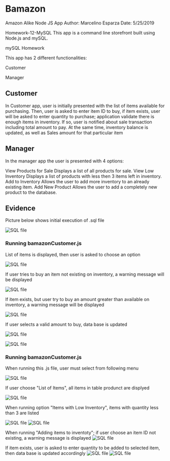 # Bamazon
Amazon Alike Node JS App
Author: Marcelino Esparza
Date: 5/25/2019

Homework-12-MySQL
This app is a command line storefront built using Node.js and mySQL. 

mySQL Homework

This app has 2 different functionalities:

Customer

Manager

## Customer

In Customer app, user is initially presented with the list of items available for purchasing.
Then, user is asked to enter item ID to buy, if item exists, user will be asked to enter quantity to purchase; application validate there is enough items in inventory.
If so, user is notified about sale transaction including total amount to pay. At the same time, inventory balance is updated, as well as Sales amount for that particular item

## Manager

In the manager app the user is presented with 4 options:

View Products for Sale
Displays a list of all products for sale.
View Low Inventory
Displays a list of products with less then 3 items left in inventory.
Add to Inventory
Allows the user to add more inventory to an already existing item.
Add New Product
Allows the user to add a completely new product to the database.

## Evidence

Picture below shows initial execution of .sql file

![SQL file](/images/bamazon_sql_execution.JPG)

### Running bamazonCustomer.js
List of items is displayed, then user is asked to choose an option

![SQL file](/images/bamazonCustomer01.JPG)

If user tries to buy an item not existing on inventory, a warning message will be displayed

![SQL file](/images/bamazonCustomer02.JPG)

If item exists, but user try to buy an amount greater than available on inventory, a warning message will be displayed

![SQL file](/images/bamazonCustomer03.JPG)

If user selects a valid amount to buy, data base is updated

![SQL file](/images/bamazonCustomer04.JPG)

![SQL file](/images/bamazonCustomer05.JPG)


### Running bamazonCustomer.js
When running this .js file, user must select from following menu

![SQL file](/images/bamazonMgr01.JPG)

If user choose "List of Items", all items in table produnct are displyed

![SQL file](/images/bamazonMgr02.JPG)

When running option "Items with Low Inventory", items with quantity less than 3 are listed

![SQL file](/images/bamazonMgr03.JPG)
![SQL file](/images/bamazonMgr04.JPG)

When running "Adding items to inventoty"; if user choose an item ID not existing, a warning message is displayed
![SQL file](/images/bamazonMgr05.JPG)

If item exists, user is asked to enter quantity to be added to selected item, then data base is updated accordingly
![SQL file](/images/bamazonMgr06.JPG)
![SQL file](/images/bamazonMgr07.JPG)